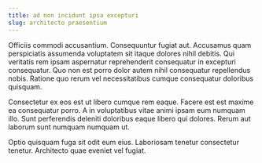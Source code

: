 ```yaml
---
title: ad non incidunt ipsa excepturi
slug: architecto praesentium
---
```


Officiis commodi accusantium. Consequuntur fugiat aut. Accusamus quam perspiciatis assumenda voluptatem sit itaque dolores nihil debitis. Qui veritatis rem ipsam aspernatur reprehenderit consequatur in excepturi consequatur. Quo non est porro dolor autem nihil consequatur repellendus nobis. Ratione quo rerum vel necessitatibus cumque consequatur doloribus quisquam.

Consectetur ex eos est ut libero cumque rem eaque. Facere est est maxime ea consequatur porro. A in voluptatibus vitae animi ipsam eum numquam illo. Sunt perferendis deleniti doloribus eaque libero qui dolores. Rerum aut laborum sunt numquam numquam ut.

Optio quisquam fuga sit odit eum eius. Laboriosam tenetur consectetur tenetur. Architecto quae eveniet vel fugiat.
